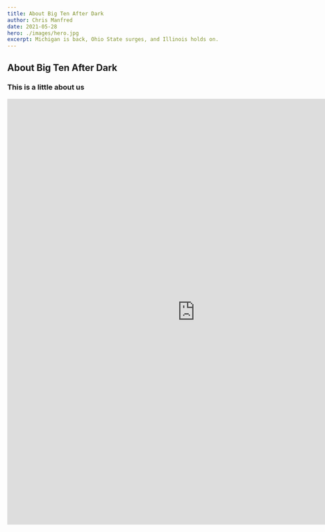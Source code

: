 ```yaml
---
title: About Big Ten After Dark
author: Chris Manfred
date: 2021-05-28
hero: ./images/hero.jpg
excerpt: Michigan is back, Ohio State surges, and Illinois holds on.
---
```


## About Big Ten After Dark

### This is a little about us

<center>
<iframe src="https://public.tableau.com/views/BigTenPlayersReturning/Sheet1?:language=en-US&:display_count=n&:origin=viz_share_link" width="864" height="981" frameborder="0">
</iframe>
</center>
